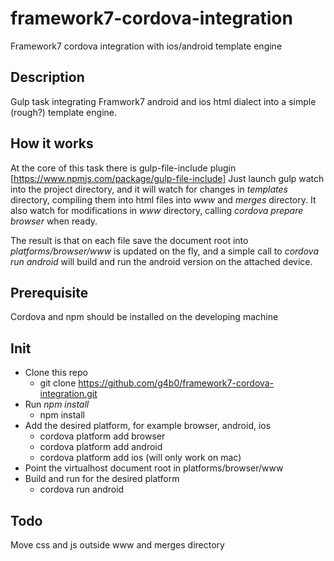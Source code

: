 # framework7-cordova-integration
Framework7 cordova integration with ios/android template engine

## Description
Gulp task integrating Framwork7 android and ios html dialect into a simple (rough?) template engine.

## How it works
At the core of this task there is gulp-file-include plugin [https://www.npmjs.com/package/gulp-file-include]
Just launch gulp watch into the project directory, and it will watch for changes in *templates* directory, compiling them into
html files into *www* and *merges* directory.
It also watch for modifications in *www* directory, calling *cordova prepare browser* when ready.

The result is that on each file save the document root into *platforms/browser/www* is updated on the fly, and a simple call to 
*cordova run android* will build and run the android version on the attached device.

## Prerequisite
Cordova and npm should be installed on the developing machine

## Init
- Clone this repo
  - git clone https://github.com/g4b0/framework7-cordova-integration.git
- Run *npm install*
  - npm install
- Add the desired platform, for example browser, android, ios
  - cordova platform add browser
  - cordova platform add android
  - cordova platform add ios (will only work on mac)
- Point the virtualhost document root in platforms/browser/www
- Build and run for the desired platform
  - cordova run android

## Todo
Move css and js outside www and merges directory

